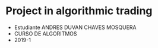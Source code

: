 # Project in algorithmic trading
- Estudiante ANDRES DUVAN CHAVES MOSQUERA
- CURSO DE ALGORITMOS
- 2019-1